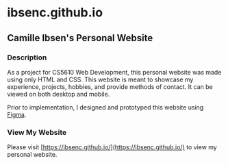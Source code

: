 # ibsenc.github.io

## Camille Ibsen's Personal Website

### Description
As a project for CS5610 Web Development, this personal website was made using only HTML and CSS. This website is meant to showcase my experience, projects, hobbies, and provide methods of contact. It can be viewed on both desktop and mobile.

Prior to implementation, I designed and prototyped this website using [Figma](https://www.figma.com/file/6pQohPmaMtEDZ4WDsaWVE4/Personal-Website?node-id=0%3A1&t=osmKwUzamYyV5G7T-1).


### View My Website
Please visit [https://ibsenc.github.io/](https://ibsenc.github.io/) to view my personal website.
